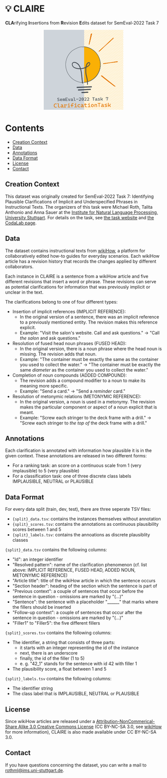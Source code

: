 # :bulb: CLAIRE
**CLA**rifying **I**nsertions from **R**evision **E**dits dataset for SemEval-2022 Task 7

<p align="center">
	<img src="https://github.com/acidAnn/claire/blob/main/clarification_task_logo.png" style=" width:16rem ; height:16rem">
</p>

# Contents
* [Creation Context](https://github.com/acidAnn/claire#creation-context)
* [Data](https://github.com/acidAnn/claire#data)
* [Annotations](https://github.com/acidAnn/claire#annotations)
* [Data Format](https://github.com/acidAnn/claire#data-format)
* [License](https://github.com/acidAnn/claire#license)
* [Contact](https://github.com/acidAnn/claire#contact)

 
## Creation Context
This dataset was originally created for SemEval-2022 Task 7: Identifying Plausible Clarifications of Implicit and Underspecified Phrases in Instructional Texts.
The organizers of this task were Michael Roth, Talita Anthonio and Anna Sauer at the [Institute for Natural Language Processing, University Stuttgart](https://www.ims.uni-stuttgart.de/en/).
For details on the task, see [the task website](https://clarificationtask.github.io) and [the CodaLab page](https://competitions.codalab.org/competitions/35210).

## Data
The dataset contains instructional texts from [wikiHow](https://www.wikihow.com), a platform for collaboratively edited how-to guides for everyday scenarios.
Each wikiHow article has a revision history that records the changes applied by different collaborators.

Each instance in CLAIRE is a sentence from a wikiHow article and five different revisions that insert a word or phrase. These revisions can serve as potential clarifications for information that was previously implicit or unclear in the text. 

The clarifications belong to one of four different types:
* Insertion of implicit references (IMPLICIT REFERENCE):
	* In the original version of a sentence, there was an implicit reference to a previously mentioned entity. The revision makes this reference explicit.
	* Example: "Visit the salon's website. Call and ask questions." -> "Call *the salon* and ask questions."
* Resolution of fused head noun phrases (FUSED HEAD):
	* In the original version, there is a noun phrase where the head noun is missing. The revision adds that noun.
	* Example: "The container must be exactly the same as the container you used to collect the water." -> "The container must be exactly the same *diameter* as the container you used to collect the water."
* Completion of noun compounds (ADDED COMPOUND):
   	* The revision adds a compound modifier to a noun to make its meaning more specific.
	* Example: "Send a card." -> "Send a *reminder* card."
* Resolution of metonymic relations (METONYMIC REFERENCE):
	* In the original version, a noun is used in a metonymy. The revision makes the particular component or aspect of a noun explicit that is meant.
 	* Example: "Screw each stringer to the deck frame with a drill." -> "Screw each stringer to *the top of* the deck frame with a drill."

## Annotations
Each clarification is annotated with information how plausible it is in the given context.
These annotations are released in two different forms:
* For a ranking task: an score on a continuous scale from 1 (very implausible) to 5 (very plausible)
* For a classification task: one of three discrete class labels IMPLAUSIBLE, NEUTRAL or PLAUSIBLE

## Data Format
For every data split (train, dev, test), there are three seperate TSV files:
* `{split}_data.tsv`: contains the instances themselves without annotation
* `{split}_scores.tsv`: contains the annotations as continuous plausibility scores between 1 and 5
* `{split}_labels.tsv`: contains the annoations as discrete plausiblity classes

`{split}_data.tsv` contains the following columns:
* "Id": an integer identifier
* "Resolved pattern": name of the clarification phenomenon (cf. list above: IMPLICIT REFERENCE, FUSED HEAD, ADDED NOUN, METONYMIC REFERENCE)
* "Article title": title of the wikiHow article in which the sentence occurs
* "Section header": heading of the section which the sentence is part of
* "Previous context": a couple of sentences that occur before the sentence in question - omissions are marked by "(...)"
* "Sentence": the sentence with a placeholder "______" that marks where the fillers should be inserted
* "Follow-up context": a couple of sentences that occur after the sentence in question - omissions are marked by "(...)"
* "Filler1" to "Filler5": the five different fillers

`{split}_scores.tsv` contains the following columns:
* The identifier, a string that consists of three parts:
	* it starts with an integer representing the id of the instance
	* next, there is an underscore
	* finally, the id of the filler (1 to 5)
	* e. g. "42_1" stands for the sentence with id 42 with filler 1
* The plausibility score, a float between 1 and 5

        
`{split}_labels.tsv` contains the following columns:
* The identifier string
* The class label that is IMPLAUSIBLE, NEUTRAL or PLAUSIBLE
 
## License
Since wikiHow articles are released under a [Attribution-NonCommerical-Share Alike 3.0 Creative Commons License](https://creativecommons.org/licenses/by-nc-sa/3.0/) (CC BY-NC-SA 3.0, see [wikiHow](https://www.wikihow.com/wikiHow:Creative-Commons) for more information), CLAIRE is also made available under CC BY-NC-SA 3.0.

## Contact
If you have questions concerning the dataset, you can write a mail to rothml@ims.uni-stuttgart.de.
